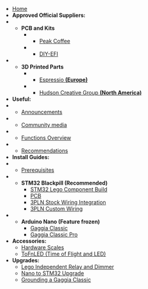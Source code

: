 * [Home](/)
* __Approved Official Suppliers:__
* - __PCB and Kits__
    * - [Peak Coffee](https://www.peakcoffee.cc/)
    * - [DIY-EFI](https://diy-efi.co.uk/product-category/gaggiuino)
* - __3D Printed Parts__
    * - [Espressio __(Europe)__](https://gaggiuino.espressio.nl/)
    * - [Hudson Creative Group __(North America)__](https://gaggiuino.hudsoncreativegroup.com/)
* __Useful:__
* - [Announcements](announcements/)
* - [Community media](community/community-media.md)
* - [Functions Overview](learning/functions-guide.md)
* - [Recommendations](learning/learning-sources.md)
* __Install Guides:__
* - [Prerequisites](prereq/prerequisites.md)
* - __STM32 Blackpill (Recommended)__
    * [STM32 Lego Component Build](guides-stm32/lego-component-build-guide.md)
    * [PCB](pcb/singleboard.md)
    * [3PLN Stock Wiring Integration](guides-stm32/3pln-stock-wiring-integration.md)
    * [3PLN Custom Wiring](guides-stm32/3pln-custom-wiring.md)
* - __Arduino Nano (Feature frozen)__
    * [Gaggia Classic](guides-nano/gaggia-classic.md)
    * [Gaggia Classic Pro](guides-nano/gaggia-classic-pro-new-classic.md)
* __Accessories:__
    * [Hardware Scales](accessories/hw-scales.md)
    * [ToFnLED (Time of Flight and LED)](accessories/tofnled.md)
* __Upgrades:__
    * [Lego Independent Relay and Dimmer](guides-upgrade/lego-independent-relay-dimmer.md)
    * [Nano to STM32 Upgrade](guides-upgrade/nano-to-stm32.md)
    * [Grounding a Gaggia Classic](guides-upgrade/grounding-a-gaggia-classic.md)

